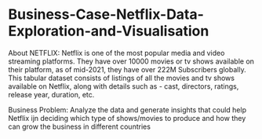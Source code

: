 # Business-Case-Netflix-Data-Exploration-and-Visualisation
About NETFLIX: 
Netflix is one of the most popular media and video streaming platforms. They have over 10000 movies or tv shows available on their platform, as of mid-2021, they have over 222M Subscribers globally. This tabular dataset consists of listings of all the movies and tv shows available on Netflix, along with details such as - cast, directors, ratings, release year, duration, etc.


Business Problem: 
Analyze the data and generate insights that could help Netflix ijn deciding which type of shows/movies to produce and how they can grow the business in different countries
